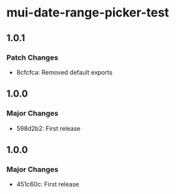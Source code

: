 # mui-date-range-picker-test

## 1.0.1

### Patch Changes

- 8cfcfca: Removed default exports

## 1.0.0

### Major Changes

- 598d2b2: First release

## 1.0.0

### Major Changes

- 451c60c: First release
